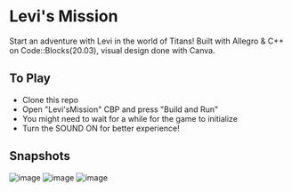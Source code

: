 # Levi's Mission
Start an adventure with Levi in the world of Titans!
Built with Allegro & C++ on Code::Blocks(20.03), visual design done with Canva.

## To Play
- Clone this repo
- Open "Levi'sMission" CBP and press "Build and Run"
- You might need to wait for a while for the game to initialize
- Turn the SOUND ON for better experience!

## Snapshots
![image](https://github.com/user-attachments/assets/6f85e582-9301-4a44-ad2c-4b3f043998f8)
![image](https://github.com/user-attachments/assets/88efe88d-f8f3-46fb-b60f-278407065725)
![image](https://github.com/user-attachments/assets/1007ec70-18ce-4db8-9c85-daf0615527cd)

